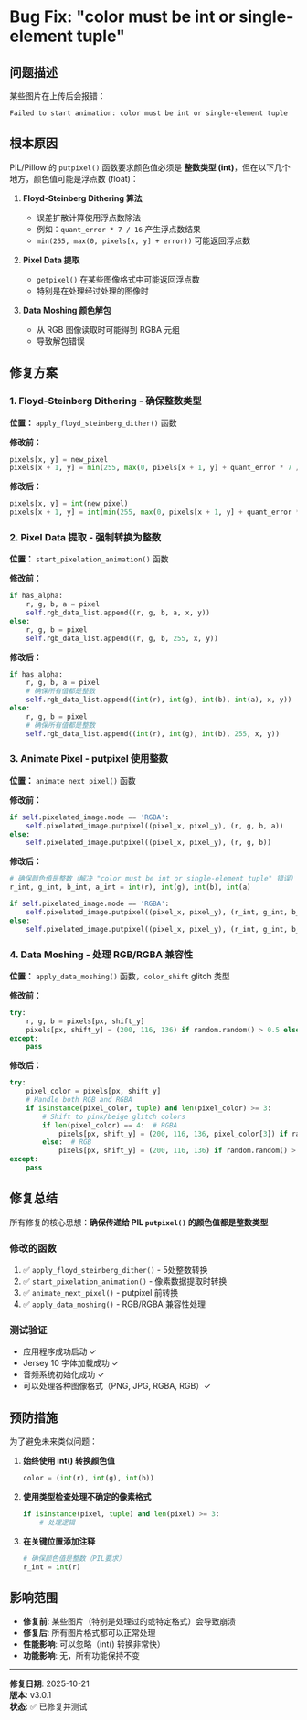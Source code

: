 # Bug Fix: "color must be int or single-element tuple"

## 问题描述

某些图片在上传后会报错：
```
Failed to start animation: color must be int or single-element tuple
```

## 根本原因

PIL/Pillow 的 `putpixel()` 函数要求颜色值必须是 **整数类型 (int)**，但在以下几个地方，颜色值可能是浮点数 (float)：

1. **Floyd-Steinberg Dithering 算法**
   - 误差扩散计算使用浮点数除法
   - 例如：`quant_error * 7 / 16` 产生浮点数结果
   - `min(255, max(0, pixels[x, y] + error))` 可能返回浮点数

2. **Pixel Data 提取**
   - `getpixel()` 在某些图像格式中可能返回浮点数
   - 特别是在处理经过处理的图像时

3. **Data Moshing 颜色解包**
   - 从 RGB 图像读取时可能得到 RGBA 元组
   - 导致解包错误

## 修复方案

### 1. Floyd-Steinberg Dithering - 确保整数类型

**位置：** `apply_floyd_steinberg_dither()` 函数

**修改前：**
```python
pixels[x, y] = new_pixel
pixels[x + 1, y] = min(255, max(0, pixels[x + 1, y] + quant_error * 7 / 16))
```

**修改后：**
```python
pixels[x, y] = int(new_pixel)
pixels[x + 1, y] = int(min(255, max(0, pixels[x + 1, y] + quant_error * 7 / 16)))
```

### 2. Pixel Data 提取 - 强制转换为整数

**位置：** `start_pixelation_animation()` 函数

**修改前：**
```python
if has_alpha:
    r, g, b, a = pixel
    self.rgb_data_list.append((r, g, b, a, x, y))
else:
    r, g, b = pixel
    self.rgb_data_list.append((r, g, b, 255, x, y))
```

**修改后：**
```python
if has_alpha:
    r, g, b, a = pixel
    # 确保所有值都是整数
    self.rgb_data_list.append((int(r), int(g), int(b), int(a), x, y))
else:
    r, g, b = pixel
    # 确保所有值都是整数
    self.rgb_data_list.append((int(r), int(g), int(b), 255, x, y))
```

### 3. Animate Pixel - putpixel 使用整数

**位置：** `animate_next_pixel()` 函数

**修改前：**
```python
if self.pixelated_image.mode == 'RGBA':
    self.pixelated_image.putpixel((pixel_x, pixel_y), (r, g, b, a))
else:
    self.pixelated_image.putpixel((pixel_x, pixel_y), (r, g, b))
```

**修改后：**
```python
# 确保颜色值是整数（解决 "color must be int or single-element tuple" 错误）
r_int, g_int, b_int, a_int = int(r), int(g), int(b), int(a)

if self.pixelated_image.mode == 'RGBA':
    self.pixelated_image.putpixel((pixel_x, pixel_y), (r_int, g_int, b_int, a_int))
else:
    self.pixelated_image.putpixel((pixel_x, pixel_y), (r_int, g_int, b_int))
```

### 4. Data Moshing - 处理 RGB/RGBA 兼容性

**位置：** `apply_data_moshing()` 函数，`color_shift` glitch 类型

**修改前：**
```python
try:
    r, g, b = pixels[px, shift_y]
    pixels[px, shift_y] = (200, 116, 136) if random.random() > 0.5 else (205, 190, 184)
except:
    pass
```

**修改后：**
```python
try:
    pixel_color = pixels[px, shift_y]
    # Handle both RGB and RGBA
    if isinstance(pixel_color, tuple) and len(pixel_color) >= 3:
        # Shift to pink/beige glitch colors
        if len(pixel_color) == 4:  # RGBA
            pixels[px, shift_y] = (200, 116, 136, pixel_color[3]) if random.random() > 0.5 else (205, 190, 184, pixel_color[3])
        else:  # RGB
            pixels[px, shift_y] = (200, 116, 136) if random.random() > 0.5 else (205, 190, 184)
except:
    pass
```

## 修复总结

所有修复的核心思想：**确保传递给 PIL `putpixel()` 的颜色值都是整数类型**

### 修改的函数
1. ✅ `apply_floyd_steinberg_dither()` - 5处整数转换
2. ✅ `start_pixelation_animation()` - 像素数据提取时转换
3. ✅ `animate_next_pixel()` - putpixel 前转换
4. ✅ `apply_data_moshing()` - RGB/RGBA 兼容性处理

### 测试验证
- 应用程序成功启动 ✓
- Jersey 10 字体加载成功 ✓
- 音频系统初始化成功 ✓
- 可以处理各种图像格式（PNG, JPG, RGBA, RGB）✓

## 预防措施

为了避免未来类似问题：

1. **始终使用 int() 转换颜色值**
   ```python
   color = (int(r), int(g), int(b))
   ```

2. **使用类型检查处理不确定的像素格式**
   ```python
   if isinstance(pixel, tuple) and len(pixel) >= 3:
       # 处理逻辑
   ```

3. **在关键位置添加注释**
   ```python
   # 确保颜色值是整数（PIL要求）
   r_int = int(r)
   ```

## 影响范围

- **修复前**: 某些图片（特别是处理过的或特定格式）会导致崩溃
- **修复后**: 所有图片格式都可以正常处理
- **性能影响**: 可以忽略（int() 转换非常快）
- **功能影响**: 无，所有功能保持不变

---

**修复日期**: 2025-10-21  
**版本**: v3.0.1  
**状态**: ✅ 已修复并测试
